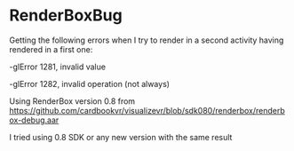 # RenderBoxBug

Getting the following errors when I try to render in a second activity having rendered in a first one:

-glError 1281, invalid value

-glError 1282, invalid operation  (not always)

Using RenderBox version 0.8 from https://github.com/cardbookvr/visualizevr/blob/sdk080/renderbox/renderbox-debug.aar

I tried using 0.8 SDK or any new version with the same result

